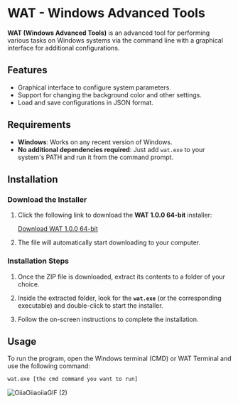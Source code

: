 # WAT - Windows Advanced Tools

**WAT (Windows Advanced Tools)** is an advanced tool for performing various tasks on Windows systems via the command line with a graphical interface for additional configurations.

## Features

- Graphical interface to configure system parameters.
- Support for changing the background color and other settings.
- Load and save configurations in JSON format.

## Requirements

- **Windows**: Works on any recent version of Windows.
- **No additional dependencies required**: Just add `wat.exe` to your system's PATH and run it from the command prompt.

## Installation

### Download the Installer

1. Click the following link to download the **WAT 1.0.0 64-bit** installer:

   [Download WAT 1.0.0 64-bit](https://www.dropbox.com/scl/fi/yb86ank5997416q30wn7y/wat_1.0.0_64bit.zip?rlkey=pokv9e1pnh2l3gkgrdjs7k2yx&st=vaf3rieb&dl=1)

2. The file will automatically start downloading to your computer.

### Installation Steps

1. Once the ZIP file is downloaded, extract its contents to a folder of your choice.

2. Inside the extracted folder, look for the **`wat.exe`** (or the corresponding executable) and double-click to start the installer.

3. Follow the on-screen instructions to complete the installation.

## Usage

To run the program, open the Windows terminal (CMD) or WAT Terminal and use the following command:

```bash
wat.exe [the cmd command you want to run]
```

![OiiaOiiaoiiaGIF (2)](https://github.com/user-attachments/assets/3c4d529a-1309-4e90-b2c1-c38b940917f1)

